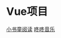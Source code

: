 # Vue项目
[小书童阅读](https://hellotzb.github.io/xiaoshutong-novel)
[咚咚音乐](https://hellotzb.github.io/dongdong-music)